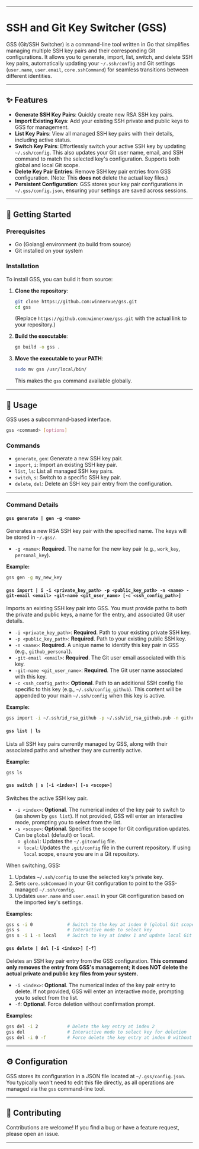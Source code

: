 -----

# SSH and Git Key Switcher (GSS)

GSS (Git/SSH Switcher) is a command-line tool written in Go that simplifies managing multiple SSH key pairs and their corresponding Git configurations. It allows you to generate, import, list, switch, and delete SSH key pairs, automatically updating your `~/.ssh/config` and Git settings (`user.name`, `user.email`, `core.sshCommand`) for seamless transitions between different identities.

-----

## ✨ Features

  * **Generate SSH Key Pairs**: Quickly create new RSA SSH key pairs.
  * **Import Existing Keys**: Add your existing SSH private and public keys to GSS for management.
  * **List Key Pairs**: View all managed SSH key pairs with their details, including active status.
  * **Switch Key Pairs**: Effortlessly switch your active SSH key by updating `~/.ssh/config`. This also updates your Git user name, email, and SSH command to match the selected key's configuration. Supports both global and local Git scope.
  * **Delete Key Pair Entries**: Remove SSH key pair entries from GSS configuration. (Note: This **does not** delete the actual key files.)
  * **Persistent Configuration**: GSS stores your key pair configurations in `~/.gss/config.json`, ensuring your settings are saved across sessions.

-----

## 🚀 Getting Started

### Prerequisites

  * Go (Golang) environment (to build from source)
  * Git installed on your system

### Installation

To install GSS, you can build it from source:

1.  **Clone the repository**:

    ```bash
    git clone https://github.com:winnerxue/gss.git
    cd gss
    ```

    (Replace `https://github.com:winnerxue/gss.git` with the actual link to your repository.)

2.  **Build the executable**:

    ```bash
    go build -o gss .
    ```

3.  **Move the executable to your PATH**:

    ```bash
    sudo mv gss /usr/local/bin/
    ```

    This makes the `gss` command available globally.

-----

## 📖 Usage

GSS uses a subcommand-based interface.

```bash
gss <command> [options]
```

### Commands

  * `generate`, `gen`: Generate a new SSH key pair.
  * `import`, `i`: Import an existing SSH key pair.
  * `list`, `ls`: List all managed SSH key pairs.
  * `switch`, `s`: Switch to a specific SSH key pair.
  * `delete`, `del`: Delete an SSH key pair entry from the configuration.

-----

### Command Details

#### `gss generate | gen -g <name>`

Generates a new RSA SSH key pair with the specified name. The keys will be stored in `~/.gss/`.

  * `-g <name>`: **Required**. The name for the new key pair (e.g., `work_key`, `personal_key`).

**Example:**

```bash
gss gen -g my_new_key
```

#### `gss import | i -i <private_key_path> -p <public_key_path> -n <name> -git-email <email> -git-name <git_user_name> [-c <ssh_config_path>]`

Imports an existing SSH key pair into GSS. You must provide paths to both the private and public keys, a name for the entry, and associated Git user details.

  * `-i <private_key_path>`: **Required**. Path to your existing private SSH key.
  * `-p <public_key_path>`: **Required**. Path to your existing public SSH key.
  * `-n <name>`: **Required**. A unique name to identify this key pair in GSS (e.g., `github_personal`).
  * `-git-email <email>`: **Required**. The Git user email associated with this key.
  * `-git-name <git_user_name>`: **Required**. The Git user name associated with this key.
  * `-c <ssh_config_path>`: **Optional**. Path to an additional SSH config file specific to this key (e.g., `~/.ssh/config_github`). This content will be appended to your main `~/.ssh/config` when this key is active.

**Example:**

```bash
gss import -i ~/.ssh/id_rsa_github -p ~/.ssh/id_rsa_github.pub -n github_work -git-email "work@example.com" -git-name "Work User" -c ~/.ssh/config_github
```

#### `gss list | ls`

Lists all SSH key pairs currently managed by GSS, along with their associated paths and whether they are currently active.

**Example:**

```bash
gss ls
```

#### `gss switch | s [-i <index>] [-s <scope>]`

Switches the active SSH key pair.

  * `-i <index>`: **Optional**. The numerical index of the key pair to switch to (as shown by `gss list`). If not provided, GSS will enter an interactive mode, prompting you to select from the list.
  * `-s <scope>`: **Optional**. Specifies the scope for Git configuration updates. Can be `global` (default) or `local`.
      * `global`: Updates the `~/.gitconfig` file.
      * `local`: Updates the `.git/config` file in the current repository. If using `local` scope, ensure you are in a Git repository.

When switching, GSS:

1.  Updates `~/.ssh/config` to use the selected key's private key.
2.  Sets `core.sshCommand` in your Git configuration to point to the GSS-managed `~/.ssh/config`.
3.  Updates `user.name` and `user.email` in your Git configuration based on the imported key's settings.

**Examples:**

```bash
gss s -i 0             # Switch to the key at index 0 (global Git scope)
gss s                  # Interactive mode to select key
gss s -i 1 -s local    # Switch to key at index 1 and update local Git config
```

#### `gss delete | del [-i <index>] [-f]`

Deletes an SSH key pair entry from the GSS configuration. **This command only removes the entry from GSS's management; it does NOT delete the actual private and public key files from your system.**

  * `-i <index>`: **Optional**. The numerical index of the key pair entry to delete. If not provided, GSS will enter an interactive mode, prompting you to select from the list.
  * `-f`: **Optional**. Force deletion without confirmation prompt.

**Examples:**

```bash
gss del -i 2           # Delete the key entry at index 2
gss del                # Interactive mode to select key for deletion
gss del -i 0 -f        # Force delete the key entry at index 0 without confirmation
```

-----

## ⚙️ Configuration

GSS stores its configuration in a JSON file located at `~/.gss/config.json`. You typically won't need to edit this file directly, as all operations are managed via the `gss` command-line tool.

-----

## 🤝 Contributing

Contributions are welcome\! If you find a bug or have a feature request, please open an issue.

-----